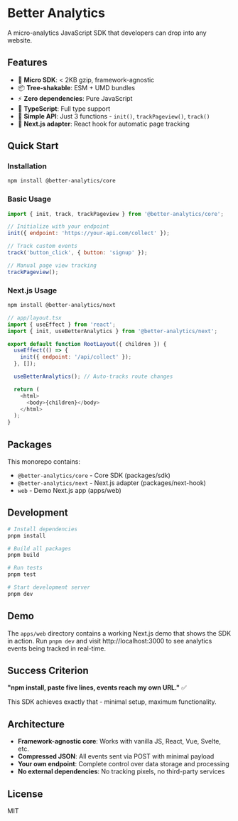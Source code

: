 # Better Analytics

A micro-analytics JavaScript SDK that developers can drop into any website.

## Features

- 🚀 **Micro SDK**: < 2KB gzip, framework-agnostic
- 📦 **Tree-shakable**: ESM + UMD bundles
- ⚡ **Zero dependencies**: Pure JavaScript
- 🔧 **TypeScript**: Full type support
- 🎯 **Simple API**: Just 3 functions - `init()`, `trackPageview()`, `track()`
- 🔌 **Next.js adapter**: React hook for automatic page tracking

## Quick Start

### Installation

```bash
npm install @better-analytics/core
```

### Basic Usage

```javascript
import { init, track, trackPageview } from '@better-analytics/core';

// Initialize with your endpoint
init({ endpoint: 'https://your-api.com/collect' });

// Track custom events
track('button_click', { button: 'signup' });

// Manual page view tracking
trackPageview();
```

### Next.js Usage

```bash
npm install @better-analytics/next
```

```javascript
// app/layout.tsx
import { useEffect } from 'react';
import { init, useBetterAnalytics } from '@better-analytics/next';

export default function RootLayout({ children }) {
  useEffect(() => {
    init({ endpoint: '/api/collect' });
  }, []);

  useBetterAnalytics(); // Auto-tracks route changes

  return (
    <html>
      <body>{children}</body>
    </html>
  );
}
```

## Packages

This monorepo contains:

- `@better-analytics/core` - Core SDK (packages/sdk)
- `@better-analytics/next` - Next.js adapter (packages/next-hook)
- `web` - Demo Next.js app (apps/web)

## Development

```bash
# Install dependencies
pnpm install

# Build all packages
pnpm build

# Run tests
pnpm test

# Start development server
pnpm dev
```

## Demo

The `apps/web` directory contains a working Next.js demo that shows the SDK in action. Run `pnpm dev` and visit http://localhost:3000 to see analytics events being tracked in real-time.

## Success Criterion

**"npm install, paste five lines, events reach my own URL."** ✅

This SDK achieves exactly that - minimal setup, maximum functionality.

## Architecture

- **Framework-agnostic core**: Works with vanilla JS, React, Vue, Svelte, etc.
- **Compressed JSON**: All events sent via POST with minimal payload
- **Your own endpoint**: Complete control over data storage and processing
- **No external dependencies**: No tracking pixels, no third-party services

## License

MIT
